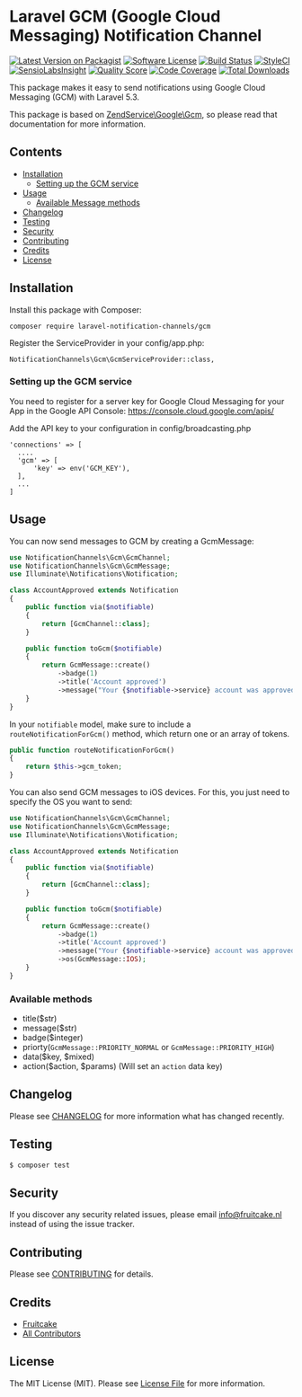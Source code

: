 # Laravel GCM (Google Cloud Messaging) Notification Channel

[![Latest Version on Packagist](https://img.shields.io/packagist/v/laravel-notification-channels/gcm.svg?style=flat-square)](https://packagist.org/packages/laravel-notification-channels/gcm)
[![Software License](https://img.shields.io/badge/license-MIT-brightgreen.svg?style=flat-square)](LICENSE.md)
[![Build Status](https://img.shields.io/travis/laravel-notification-channels/gcm/master.svg?style=flat-square)](https://travis-ci.org/laravel-notification-channels/gcm)
[![StyleCI](https://styleci.io/repos/66449457/shield)](https://styleci.io/repos/66449457)
[![SensioLabsInsight](https://img.shields.io/sensiolabs/i/56e4b8c2-3ca5-4d30-924a-cbe6131faabc.svg?style=flat-square)](https://insight.sensiolabs.com/projects/56e4b8c2-3ca5-4d30-924a-cbe6131faabc)
[![Quality Score](https://img.shields.io/scrutinizer/g/laravel-notification-channels/gcm.svg?style=flat-square)](https://scrutinizer-ci.com/g/laravel-notification-channels/gcm)
[![Code Coverage](https://img.shields.io/scrutinizer/coverage/g/laravel-notification-channels/gcm/master.svg?style=flat-square)](https://scrutinizer-ci.com/g/laravel-notification-channels/gcm/?branch=master)
[![Total Downloads](https://img.shields.io/packagist/dt/laravel-notification-channels/gcm.svg?style=flat-square)](https://packagist.org/packages/laravel-notification-channels/gcm)

This package makes it easy to send notifications using Google Cloud Messaging (GCM) with Laravel 5.3.

This package is based on [ZendService\Google\Gcm](https://framework.zend.com/manual/2.4/en/modules/zendservice.google.gcm.html), so please read that documentation for more information.


## Contents

- [Installation](#installation)
	- [Setting up the GCM service](#setting-up-the-:service_name-service)
- [Usage](#usage)
	- [Available Message methods](#available-message-methods)
- [Changelog](#changelog)
- [Testing](#testing)
- [Security](#security)
- [Contributing](#contributing)
- [Credits](#credits)
- [License](#license)


## Installation

Install this package with Composer:

    composer require laravel-notification-channels/gcm
    
Register the ServiceProvider in your config/app.php:

    NotificationChannels\Gcm\GcmServiceProvider::class,

### Setting up the GCM service

You need to register for a server key for Google Cloud Messaging for your App in the Google API Console: https://console.cloud.google.com/apis/

Add the API key to your configuration in config/broadcasting.php

    'connections' => [
      ....
      'gcm' => [
          'key' => env('GCM_KEY'),
      ],
      ...
    ]

## Usage

You can now send messages to GCM by creating a GcmMessage:

```php
use NotificationChannels\Gcm\GcmChannel;
use NotificationChannels\Gcm\GcmMessage;
use Illuminate\Notifications\Notification;

class AccountApproved extends Notification
{
    public function via($notifiable)
    {
        return [GcmChannel::class];
    }

    public function toGcm($notifiable)
    {
        return GcmMessage::create()
            ->badge(1)
            ->title('Account approved')
            ->message("Your {$notifiable->service} account was approved!");
    }
}
```

In your `notifiable` model, make sure to include a `routeNotificationForGcm()` method, which return one or an array of tokens.

```php
public function routeNotificationForGcm()
{
    return $this->gcm_token;
}
```

You can also send GCM messages to iOS devices. For this, you just need to specify the OS you want to send:

```php
use NotificationChannels\Gcm\GcmChannel;
use NotificationChannels\Gcm\GcmMessage;
use Illuminate\Notifications\Notification;

class AccountApproved extends Notification
{
    public function via($notifiable)
    {
        return [GcmChannel::class];
    }

    public function toGcm($notifiable)
    {
        return GcmMessage::create()
            ->badge(1)
            ->title('Account approved')
            ->message("Your {$notifiable->service} account was approved!")
            ->os(GcmMessage::IOS);
    }
}
```

### Available methods

 - title($str)
 - message($str)
 - badge($integer)
 - priorty(`GcmMessage::PRIORITY_NORMAL` or `GcmMessage::PRIORITY_HIGH`)
 - data($key, $mixed)
 - action($action, $params) (Will set an `action` data key)

## Changelog

Please see [CHANGELOG](CHANGELOG.md) for more information what has changed recently.

## Testing

``` bash
$ composer test
```

## Security

If you discover any security related issues, please email info@fruitcake.nl instead of using the issue tracker.

## Contributing

Please see [CONTRIBUTING](CONTRIBUTING.md) for details.

## Credits

- [Fruitcake](https://github.com/fruitcake)
- [All Contributors](../../contributors)

## License

The MIT License (MIT). Please see [License File](LICENSE.md) for more information.
